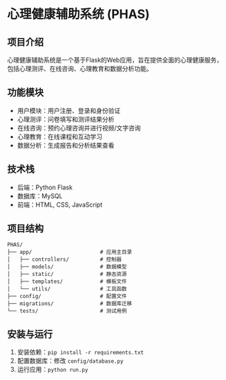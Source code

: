 # 心理健康辅助系统 (PHAS)

## 项目介绍
心理健康辅助系统是一个基于Flask的Web应用，旨在提供全面的心理健康服务，包括心理测评、在线咨询、心理教育和数据分析功能。

## 功能模块
- 用户模块：用户注册、登录和身份验证
- 心理测评：问卷填写和测评结果分析
- 在线咨询：预约心理咨询并进行视频/文字咨询
- 心理教育：在线课程和互动学习
- 数据分析：生成报告和分析结果查看

## 技术栈
- 后端：Python Flask
- 数据库：MySQL
- 前端：HTML, CSS, JavaScript

## 项目结构
```
PHAS/
├── app/                      # 应用主目录
│   ├── controllers/          # 控制器
│   ├── models/               # 数据模型
│   ├── static/               # 静态资源
│   ├── templates/            # 模板文件
│   └── utils/                # 工具函数
├── config/                   # 配置文件
├── migrations/               # 数据库迁移
└── tests/                    # 测试用例
```

## 安装与运行
1. 安装依赖：`pip install -r requirements.txt`
2. 配置数据库：修改 `config/database.py`
3. 运行应用：`python run.py`
